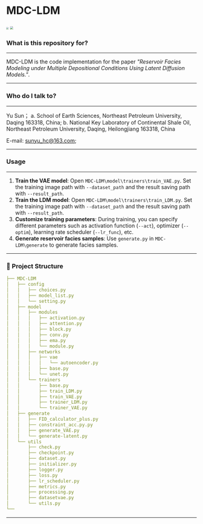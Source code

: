 # MDC-LDM



<img src="F:\code\MDC-LDM\2.png" style="zoom:40%;" />

<img src="F:\code\MDC-LDM\3.png" style="zoom:50%;" />



### **What is this repository for?**

------

MDC-LDM is the code implementation for the paper *"Reservoir Facies Modeling under Multiple Depositional Conditions Using Latent Diffusion Models."*.

------



### Who do I talk to?

------

Yu Sun； 
a. School of Earth Sciences, Northeast Petroleum University, Daqing 163318, China;
b. National Key Laboratory of Continental Shale Oil, Northeast Petroleum University, Daqing, Heilongjiang 163318, China

E-mail: [sunyu_hc@163.com](mailto:sunyu_hc@163.com;);

------



### Usage

------

1. **Train the VAE model**:
    Open `MDC-LDM\model\trainers\train_VAE.py`.
    Set the training image path with `--dataset_path` and the result saving path with `--result_path`.
2. **Train the LDM model**:
    Open `MDC-LDM\model\trainers\train_LDM.py`.
    Set the training image path with `--dataset_path` and the result saving path with `--result_path`.
3. **Customize training parameters**:
    During training, you can specify different parameters such as activation function (`--act`), optimizer (`--optim`), learning rate scheduler (`--lr_func`), etc.
4. **Generate reservoir facies samples**:
    Use `generate.py` in `MDC-LDM\generate` to generate facies samples.

------



### 📁 Project Structure

```yaml
├── MDC-LDM
│   ├── config
│   │   ├── choices.py
│   │   ├── model_list.py
│   │   └── setting.py
│   ├── model
│   │   ├── modules
│   │   │   ├── activation.py
│   │   │   ├── attention.py
│   │   │   ├── block.py
│   │   │   ├── conv.py
│   │   │   ├── ema.py
│   │   │   └── module.py
│   │   ├── networks
│   │   │   ├── vae
│   │   │   │   └── autoencoder.py
│   │   │   ├── base.py
│   │   │   └── unet.py
│   │   └── trainers
│   │       ├── base.py
│   │       ├── train_LDM.py
│   │       ├── train_VAE.py
│   │       ├── trainer_LDM.py
│   │       └── trainer_VAE.py
│   ├── generate
│   │   ├── FID_calculator_plus.py
│   │   ├── constraint_acc.py.py
│   │   ├── generate_VAE.py
│   │   └── generate-latent.py
│   └── utils
│       ├── check.py
│       ├── checkpoint.py
│       ├── dataset.py
│       ├── initializer.py
│       ├── logger.py
│       ├── loss.py
│       ├── lr_scheduler.py
│       ├── metrics.py
│       ├── processing.py
│		├── datasetvae.py
│       └── utils.py
└── 
```



------







